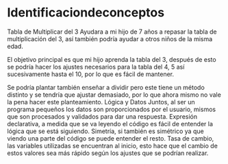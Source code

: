 # Identificaciondeconceptos
Tabla de Multiplicar del 3
Ayudara a mi hijo de 7 años a repasar la tabla de multiplicación del 3, así también podría ayudar a otros niños de la misma edad.

El objetivo principal es que mi hijo aprenda la tabla del 3, después de esto se podría hacer los ajustes necesarios para la tabla del 4, 5
así sucesivamente hasta el 10, por lo que es fácil de mantener. 

Se podría plantar también enseñar a dividir pero este tiene un método distinto y se tendría que ajustar demasiado, por lo que ahora mismo
no vale la pena hacer este planteamiento.
Lógica y Datos Juntos, al ser un programa pequeños los datos son proporcionados por el usuario, mismos que son procesados y validados 
para dar una respuesta.
Expresión declarativa, a medida que se va leyendo el código es fácil de entender la lógica que se está siguiendo.
Simetría, si también es simétrico ya que viendo una parte del código se puede entender el resto.
Tasa de cambio, las variables utilizadas se encuentran al inicio, esto hace que el cambio de estos valores sea más rápido según los 
ajustes que se podrían realizar.
